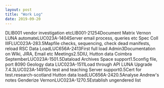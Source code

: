 ```yaml
---
layout: post
title: "Work Log"
date: 2019-09-20
---
```

<tr><td>DLIB001 vendor investigation etc</td><td>LIB001-2125</td><td>4</td><td>Document Matrix</td></tr>
<tr><td>Vernon LUNA automate</td><td>LUC023A-140</td><td>4</td><td>Server email process, queries etc</td></tr>
<tr><td>Spec Coll IIIF</td><td>LUC023A-28</td><td>3.5</td><td>Mapfile checks, sequencing, check dead manifests, reload</td></tr>
<tr><td>RSC Data Load</td><td>LUC656A-241</td><td>3</td><td>First full load</td></tr>
<tr><td>Admin</td><td></td><td>3</td><td>Documentation on WIki, JIRA,  Email etc</td></tr>
<tr><td>Meetings</td><td></td><td>2.5</td><td>DIU, Hutton data</td></tr>
<tr><td>Coimbra September</td><td>LUC023A-150</td><td>1.5</td><td>Dataload</td></tr>
<tr><td>Archives Space support</td><td></td><td>1.5</td><td>config file, port 8090</td></tr>
<tr><td>Geology data </td><td>LUC023A-151</td><td>1</td><td>Load through API</td></tr>
<tr><td>LUNA Upgrade 7.4.3</td><td>LUC023A-149</td><td>1</td><td>Do test and teaching</td></tr>
<tr><td>Server support</td><td></td><td>0.5</td><td>Cert for test.research-scotland</td></tr>
<tr><td>Hutton data load</td><td>LUC656A-242</td><td>0.5</td><td>Analyse Andrew's notes</td></tr>
<tr><td>Genderize Vernon</td><td>LUC023A-127</td><td>0.5</td><td>Establish ungendered list</td></tr>
